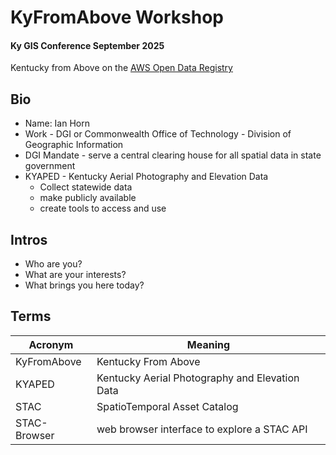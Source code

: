 # KyFromAbove Workshop

#### Ky GIS Conference September 2025

Kentucky from Above on the [AWS Open Data Registry](https://registry.opendata/kyfromabove/)

## Bio

- Name: Ian Horn
- Work - DGI or Commonwealth Office of Technology - Division of Geographic Information
- DGI Mandate - serve a central clearing house for all spatial data in state government
- KYAPED - Kentucky Aerial Photography and Elevation Data
  - Collect statewide data
  - make publicly available
  - create tools to access and use

## Intros

- Who are you?
- What are your interests?
- What brings you here today?

## Terms

| Acronym       |  Meaning |
| ------------- | -------- |
| KyFromAbove   | Kentucky From Above                            |
| KYAPED        | Kentucky Aerial Photography and Elevation Data |
| STAC          |SpatioTemporal Asset Catalog                    |
| STAC-Browser  | web browser interface to explore a STAC API    |